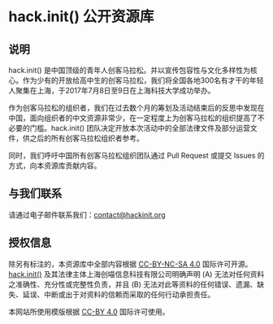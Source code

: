 # hack.init() 公开资源库

## 说明

hack.init() 是中国顶级的青年人创客马拉松。并以宣传包容性与文化多样性为核心。作为少有的开放给高中生的创客马拉松，我们将全国各地300名有才干的年轻人聚集在上海，于2017年7月8日至9日在上海科技大学成功举办。

作为创客马拉松的组织者，我们在过去数个月的筹划及活动结束后的反思中发现在中国，面向组织者的中文资源非常少，在一定程度上为创客马拉松的组织提高了不必要的门槛。hack.init() 团队决定开放本次活动中的全部法律文件及部分运营文件，供之后的所有创客马拉松组织者参考。

同时，我们呼吁中国所有创客马拉松组织团队通过 Pull Request 或提交 Issues 的方式，向本资源库贡献内容。

## 与我们联系

请通过电子邮件联系我们：[contact@hackinit.org](mailto:contact@hackinit.org)

## 授权信息

除另有标注的，本资源库中全部内容根据 [CC-BY-NC-SA 4.0](http://creativecommons.org/licenses/by-nc-sa/4.0/) 国际许可开源。[hack.init()](http://hackinit.io/zh) 及其法律主体上海创喵信息科技有限公司明确声明 (A) 无法对任何资料之准确性、充分性或完整性负责，并且 (B) 无法对此等资料的任何错误、遗漏、缺失、延误、中断或出于对资料的信赖而采取的任何行动承担责任。

本网站所使用模版根据 [CC-BY 4.0](http://creativecommons.org/licenses/by/4.0/) 国际许可使用。
